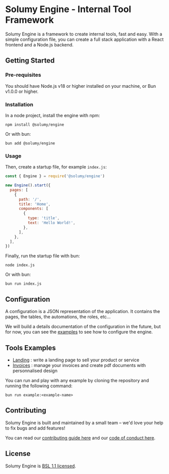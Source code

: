 # Solumy Engine - Internal Tool Framework

Solumy Engine is a framework to create internal tools, fast and easy. With a simple configuration file, you can create a full stack application with a React frontend and a Node.js backend.

## Getting Started

### Pre-requisites

You should have Node.js v18 or higher installed on your machine, or Bun v1.0.0 or higher.

### Installation

In a node project, install the engine with npm:

```
npm install @solumy/engine
```

Or with bun:

```
bun add @solumy/engine
```

### Usage

Then, create a startup file, for example `index.js`:

```js
const { Engine } = require('@solumy/engine')

new Engine().start({
  pages: [
    {
      path: '/',
      title: 'Home',
      components: [
        {
          type: 'title',
          text: 'Hello World!',
        },
      ],
    },
  ],
})
```

Finally, run the startup file with bun:

```
node index.js
```

Or with bun:

```
bun run index.js
```

## Configuration

A configuration is a JSON representation of the application. It contains the pages, the tables, the automations, the roles, etc...

We will build a details documentation of the configuration in the future, but for now, you can see the [examples](https://github.com/solumy/engine/blob/main/examples) to see how to configure the engine.

## Tools Examples

- [Landing](https://github.com/solumy/engine/blob/main/examples/landing) : write a landing page to sell your product or service
- [Invoices](https://github.com/solumy/engine/blob/main/examples/invoices) : manage your invoices and create pdf documents with personnalised design

You can run and play with any example by cloning the repository and running the following command:

```
bun run example:<example-name>
```

## Contributing

Solumy Engine is built and maintained by a small team – we'd love your help to fix bugs and add features!

You can read our [contributing guide here](https://github.com/solumy/engine/blob/main/docs/CONTRIBUTING.md) and our [code of conduct here](https://github.com/solumy/engine/blob/main/docs/CODE_OF_CONDUCT.md).

## License

Solumy Engine is [BSL 1.1 licensed](https://github.com/solumy/engine/blob/main/LICENSE).
